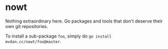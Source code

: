 # nowt

Nothing extraordinary here. Go packages and tools that don't deserve their own
git repositories.

To install a sub-package `foo`, simply do `go install mvdan.cc/nowt/foo@master`.
